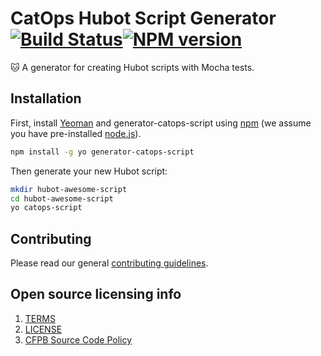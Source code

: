# CatOps Hubot Script Generator [![Build Status][travis-image]][travis-url][![NPM version][npm-image]][npm-url]

:cat: A generator for creating Hubot scripts with Mocha tests.

## Installation

First, install [Yeoman](http://yeoman.io) and generator-catops-script using [npm](https://www.npmjs.com/) (we assume you have pre-installed [node.js](https://nodejs.org/)).

```bash
npm install -g yo generator-catops-script
```

Then generate your new Hubot script:

```bash
mkdir hubot-awesome-script
cd hubot-awesome-script
yo catops-script
```

## Contributing

Please read our general [contributing guidelines](CONTRIBUTING.md).

## Open source licensing info

1. [TERMS](TERMS.md)
2. [LICENSE](LICENSE)
3. [CFPB Source Code Policy](https://github.com/cfpb/source-code-policy/)

[npm-image]: https://www.npmjs.com/package/catops-teams
[npm-url]: https://img.shields.io/npm/v//generator-catops-script.svg?maxAge=2592000&style=flat-square
[travis-image]: https://img.shields.io/travis/catops/generator-catops-script.svg?maxAge=2592000&style=flat-square
[travis-url]: https://travis-ci.org/catops/generator-catops-script.svg?branch=master
